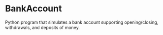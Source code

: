 # BankAccount
Python program that simulates a bank account supporting opening/closing, withdrawals, and deposits of money. 
